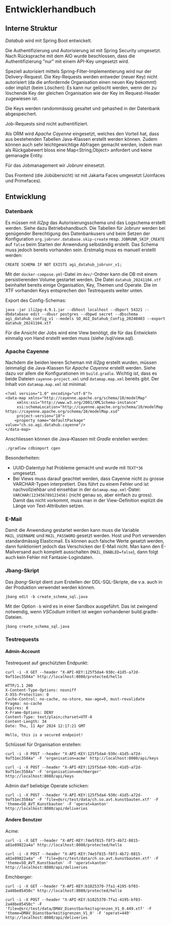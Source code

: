 # Entwicklerhandbuch

## Interne Struktur

_Databub_ wird mit Spring Boot entwickelt.

Die Authentifizierung und Autorisierung ist mit Spring Security umgesetzt. Nach Rücksprache mit dem AIO wurde beschlossen, dass die Authentifizierung "nur" mit einem API-Key umgesetzt wird. 

Speziell autorisiert mittels Spring-Filter-Implementierung wird nur der Delivery-Request. Die Key-Requests werden entweder (neuer Key) nicht autorisiert (da die anfordernde Organisation einen neuen Key bekommt) oder implizt (beim Löschen): Es kann nur gelöscht werden, wenn der zu löschende Key der gleichen Organisation wie der Key im Request-Header zugewiesen ist.

Die Keys werden randommässig gesaltet und gehashed in der Datenbank abgespeichert.

Job-Requests sind nicht authentifiziert.

Als ORM wird _Apache Cayenne_ eingesetzt, welches den Vorteil hat, dass aus bestehenden Tabellen Java-Klassen erstellt werden können. Zudem können auch sehr leichtgewichtige Abfragen gemacht werden, indem man als Rückgabewert bloss eine Map<String,Object> anfordert und keine gemanagte Entity.

Für das Jobmanagement wir _Jobrunr_ einesetzt.

Das Frontend (die Jobübersicht) ist mit Jakarta Faces umgesetzt (Joinfaces und Primefaces).

## Entwicklung

### Datenbank

Es müssen mit _ili2pg_ das Autorisierungsschema und das Logschema erstellt werden. Siehe dazu Betriebshandbuch. Die Tabellen für Jobrunr werden bei genügender Berechtigung des Datenbankusers und beim Setzen der Konfiguration `org.jobrunr.database.skip-create` resp. `JOBRUNR_SKIP_CREATE` auf `false` beim Starten der Anwendung selbständig erstellt. Das Schema muss jedoch bereits vorhanden sein. Erstmalig muss es manuell erstellt werden:

```
CREATE SCHEMA IF NOT EXISTS agi_datahub_jobrunr_v1;
```

Mit der `docker-compose.yml`-Datei im `dev/`-Ordner kann die DB mit einem persistierenden Volume gestartet werden. Die Datei `datahub_20241104.xtf` beinhaltet bereits einige Organisation, Key, Themen und Operate. Die im XTF vorhanden Keys entsprechen den Testrequests weiter unten.

Export des Config-Schemas:

```
java -jar ili2pg-4.9.1.jar --dbhost localhost --dbport 54321 --dbdatabase edit --dbusr postgres --dbpwd secret --dbschema agi_datahub_config_v1 --models SO_AGI_Datahub_Config_20240403 --export datahub_20241104.xtf
```

Für die Ansicht der Jobs wird eine View benötigt, die für das Entwickeln einmalig von Hand erstellt werden muss (siehe /sql/view.sql).

### Apache Cayenne

Nachdem die beiden leeren Scheman mit _ili2pg_ erstellt wurden, müssen (einmalig) die Java-Klassen für _Apache Cayenne_ erstellt werden. Siehe dazu vor allem die Konfigurationen im  `build.gradle`. Wichtig ist, dass es beide Dateien `cayenne-project.xml` und `datamap.map.xml` bereits gibt. Der Inhalt von `datamap.map.xml` ist minimal:

```
<?xml version="1.0" encoding="utf-8"?>
<data-map xmlns="http://cayenne.apache.org/schema/10/modelMap"
	 xmlns:xsi="http://www.w3.org/2001/XMLSchema-instance"
	 xsi:schemaLocation="http://cayenne.apache.org/schema/10/modelMap https://cayenne.apache.org/schema/10/modelMap.xsd"
	 project-version="10">
	<property name="defaultPackage" value="ch.so.agi.datahub.cayenne"/>
</data-map>
```

Anschliessen können die Java-Klassen mit _Gradle_ erstellen werden:

```
./gradlew cdbimport cgen
```

Besonderheiten:

- UUID-Datentyp hat Probleme gemacht und wurde mit `TEXT*36` umgesetzt.
- Bei Views muss darauf geachtet werden, dass Cayenne nicht zu grosse VARCHAR-Typen interpretiert. Dies führt zu einem Fehler und ist nachvollziehbar und einsehbar in der `datamap.map.xml`-Datei: `VARCHAR(123456789123456)` (nicht genau so, aber einfach zu gross). Damit das nicht vorkommt, muss man in der View-Definition explizit die Länge von Text-Attributen setzen.

### E-Mail

Damit die Anwendung gestartet werden kann muss die Variable `MAIL_USERNAME` und `MAIL_PASSWORD` gesetzt werden. Host und Port verwenden standardmässig Elasticmail. Es können auch falsche Werte gesetzt werden, dann funktioniert jedoch das Verschicken der E-Mail nicht. Man kann den E-Mailversand auch komplett ausschalten (`MAIL_ENABLED=false`), dann folgt auch kein Fehler mit Fantasie-Logindaten.

### Jbang-Skript

Das _jbang_-Skript dient zum Erstellen der DDL-SQL-Skripte, die v.a. auch in der Produktion verwendet werden können.

```
jbang edit -b create_schema_sql.java
```

Mit der Option `-b` wird es in einer Sandbox ausgeführt. Das ist zwingend notwendig, wenn _VSCodium_ irritiert ist wegen vorhandener build.gradle-Dateien.

```
jbang create_schema_sql.java
```

### Testrequests

#### Admin-Account

Testrequest auf geschützten Endpunkt:

```
curl -i -X GET --header "X-API-KEY:125f5da4-930c-41d5-a72d-9af51ec3584a" http://localhost:8080/protected/hello
```

```
HTTP/1.1 200
X-Content-Type-Options: nosniff
X-XSS-Protection: 0
Cache-Control: no-cache, no-store, max-age=0, must-revalidate
Pragma: no-cache
Expires: 0
X-Frame-Options: DENY
Content-Type: text/plain;charset=UTF-8
Content-Length: 34
Date: Thu, 11 Apr 2024 12:17:21 GMT

Hello, this is a secured endpoint!
```

Schlüssel für Organisation erstellen:

```
curl -i -X POST --header "X-API-KEY:125f5da4-930c-41d5-a72d-9af51ec3584a" -F 'organisation=acme' http://localhost:8080/api/keys
```

```
curl -i -X POST --header "X-API-KEY:125f5da4-930c-41d5-a72d-9af51ec3584a" -F 'organisation=emchberger' http://localhost:8080/api/keys
```

Admin darf beliebige Operate schicken:

```
curl -i -X POST --header "X-API-KEY:125f5da4-930c-41d5-a72d-9af51ec3584a" -F 'file=@src/test/data/ch.so.avt.kunstbauten.xtf' -F 'theme=SO_AVT_Kunstbauten' -F 'operat=kanton' http://localhost:8080/api/deliveries
```

#### Andere Benutzer

Acme:

```
curl -i -X GET --header "X-API-KEY:74e5f815-f8f3-4b72-8815-a81e89822a4a" http://localhost:8080/protected/hello
```

```
curl -i -X POST --header "X-API-KEY:74e5f815-f8f3-4b72-8815-a81e89822a4a" -F 'file=@src/test/data/ch.so.avt.kunstbauten.xtf' -F 'theme=SO_AVT_Kunstbauten' -F 'operat=kanton' http://localhost:8080/api/deliveries
```

Emchberger:

```
curl -i -X GET --header "X-API-KEY:b1025370-7fa1-4195-bf03-2a48be85450c" http://localhost:8080/protected/hello
```

```
curl -i -X POST --header "X-API-KEY:b1025370-7fa1-4195-bf03-2a48be85450c" -F 'file=@src/test/data/DMAV_Dienstbarkeitsgrenzen_V1_0.449.xtf' -F 'theme=DMAV_Dienstbarkeitsgrenzen_V1_0' -F 'operat=449' http://localhost:8080/api/deliveries
```



